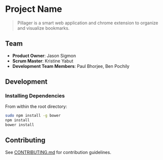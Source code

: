 # Project Name

> Pillager is a smart web application and chrome extension to organize and visualize bookmarks.

## Team

  - __Product Owner__: Jason Sigmon
  - __Scrum Master__: Kristine Yabut
  - __Development Team Members__: Paul Bhorjee, Ben Pochily

## Development

### Installing Dependencies

From within the root directory:

```sh
sudo npm install -g bower
npm install
bower install
```

## Contributing

See [CONTRIBUTING.md](CONTRIBUTING.md) for contribution guidelines.
